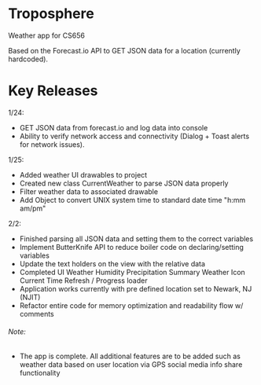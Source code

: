 # Troposphere
Weather app for CS656

Based on the Forecast.io API to GET JSON data for a location (currently hardcoded).

# Key Releases

1/24:
- GET JSON data from forecast.io and log data into console
- Ability to verify network access and connectivity (Dialog + Toast alerts for network issues).

1/25:
- Added weather UI drawables to project
- Created new class CurrentWeather to parse JSON data properly
- Filter weather data to associated drawable
- Add Object to convert UNIX system time to standard date time "h:mm am/pm"

2/2:
- Finished parsing all JSON data and setting them to the correct variables
- Implement ButterKnife API to reduce boiler code on declaring/setting variables
- Update the text holders on the view with the relative data
- Completed UI
    Weather
    Humidity
    Precipitation
    Summary
    Weather Icon
    Current Time
    Refresh / Progress loader
- Application works currently with pre defined location set to Newark, NJ (NJIT)
- Refactor entire code for memory optimization and readability flow w/ comments

###### Note:
- The app is complete. All additional features are to be added such as weather data based on user location via GPS social media info share functionality
